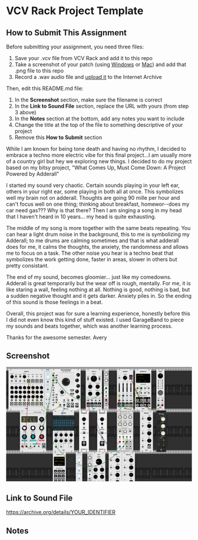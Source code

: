# VCV Rack Project Template

## How to Submit This Assignment

Before submitting your assignment, you need three files:

1. Save your .vcv file from VCV Rack and add it to this repo
2. Take a screenshot of your patch (using [Windows](https://support.microsoft.com/en-us/windows/use-snipping-tool-to-capture-screenshots-00246869-1843-655f-f220-97299b865f6b) or [Mac](https://support.apple.com/en-us/HT201361)) and add that .png file to this repo
3. Record a .wav audio file and [upload it](https://archive.org/create/) to the Internet Archive

Then, edit this README.md file:

1. In the **Screenshot** section, make sure the filename is correct
2. In the **Link to Sound File** section, replace the URL with yours (from step 3 above)
3. In the **Notes** section at the bottom, add any notes you want to include
4. Change the title at the top of the file to something descriptive of your project
5. Remove this **How to Submit** section

While I am known for being tone death and having no rhythm, I decided to embrace a techno more electric vibe for this final project...I am usually more of a country girl but hey we exploring new things. I decided to do my project based on my bitsy project, "What Comes Up, Must Come Down: A Project Powered by Adderall"

I started my sound very chaotic. Certain sounds playing in your left ear, others in your right ear, some playing in both all at once. This symbolizes well my brain not on adderall. Thoughts are going 90 mille per hour and can't focus well on one thing; thinking about breakfast, homewor--does my car need gas??? Why is that there? Then I am singing a song in my head that I haven't heard in 10 years... my head is quite exhausting. 

The middle of my song is more together with the same beats repeating. You can hear a light drum noise in the background, this to me is symbolizing my Adderall; to me drums are calming sometimes and that is what adderall does for me, it calms the thoughts, the anxiety, the randomness and allows me to focus on a task. The other noise you hear is a techno beat that symbolizes the work getting done, faster in areas, slower in others but pretty consistant.

The end of my sound, becomes gloomier... just like my comedowns. Adderall is great temporarily but the wear off is rough, mentally. For me, it is like staring a wall, feeling nothing at all. Nothing is good, nothing is bad, but a sudden negative thought and it gets darker. Anxiety piles in. So the ending of this sound is those feelings in a beat.


Overall, this project was for sure a learning experience, honestly before this I did not even know this kind of stuff existed. I used GarageBand to piece my sounds and beats together, which was another learning process. 

Thanks for the awesome semester.
Avery
## Screenshot

![Screenshot of VCV Rack Patch](screenshot.png)

## Link to Sound File

https://archive.org/details/YOUR_IDENTIFIER

## Notes

